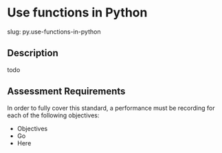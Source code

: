 # Use functions in Python

slug: py.use-functions-in-python

## Description
todo

## Assessment Requirements
In order to fully cover this standard, a performance must be recording for each of the following objectives:

- Objectives
- Go
- Here